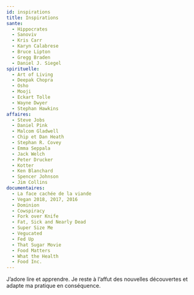 ```yaml
---
id: inspirations
title: Inspirations
sante:
  - Hippocrates
  - Sanoviv
  - Kris Carr
  - Karyn Calabrese
  - Bruce Lipton
  - Gregg Braden
  - Daniel J. Siegel
spirituelle:
  - Art of Living
  - Deepak Chopra
  - Osho
  - Mooji
  - Eckart Tolle
  - Wayne Dwyer
  - Stephan Hawkins
affaires:
  - Steve Jobs
  - Daniel Pink
  - Malcom Gladwell
  - Chip et Dan Heath
  - Stephan R. Covey
  - Emma Seppala
  - Jack Welch
  - Peter Drucker
  - Kotter
  - Ken Blanchard
  - Spencer Johnson
  - Jim Collins
documentaires:
  - La face cachée de la viande
  - Vegan 2018, 2017, 2016
  - Dominion
  - Cowspiracy
  - Fork over Knife
  - Fat, Sick and Nearly Dead
  - Super Size Me
  - Vegucated
  - Fed Up
  - That Sugar Movie
  - Food Matters
  - What the Health
  - Food Inc.
---
```


J’adore lire et apprendre. Je reste à l’affut des nouvelles découvertes et adapte ma pratique en conséquence.

